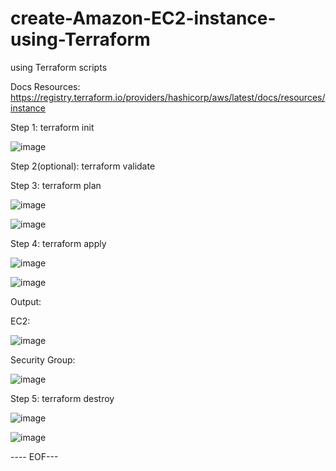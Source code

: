 # create-Amazon-EC2-instance-using-Terraform
using Terraform scripts

Docs Resources:
https://registry.terraform.io/providers/hashicorp/aws/latest/docs/resources/instance

Step 1: terraform init

![image](https://github.com/balajisomasale/create-Amazon-EC2-instance-using-Terraform/assets/35003840/f2bf4bb6-e7b0-4ec3-b4c8-a805610f5ffb)

Step 2(optional): terraform validate



Step 3: terraform plan

![image](https://github.com/balajisomasale/create-Amazon-EC2-instance-using-Terraform/assets/35003840/dbfe80ea-0686-493f-aea2-d071e824e68d)

![image](https://github.com/balajisomasale/create-Amazon-EC2-instance-using-Terraform/assets/35003840/8a58669c-5f77-4d17-b232-9816fce95723)

Step 4: terraform apply


![image](https://github.com/balajisomasale/create-Amazon-EC2-instance-using-Terraform/assets/35003840/709487e7-7736-4df4-a2d4-07b7040c0b95)

![image](https://github.com/balajisomasale/create-Amazon-EC2-instance-using-Terraform/assets/35003840/3e387750-cdb2-4cdd-96c4-b60d420da653)

Output:

EC2: 

![image](https://github.com/balajisomasale/create-Amazon-EC2-instance-using-Terraform/assets/35003840/5a898bf2-bbdb-403b-b6c5-f28f32775c3e)

Security Group:

![image](https://github.com/balajisomasale/create-Amazon-EC2-instance-using-Terraform/assets/35003840/ad693776-7006-46c4-9128-e7e504ef2f37)

Step 5: terraform destroy

![image](https://github.com/balajisomasale/create-Amazon-EC2-instance-using-Terraform/assets/35003840/d9a924f7-eba0-44f9-95e0-2776c2835105)

![image](https://github.com/balajisomasale/create-Amazon-EC2-instance-using-Terraform/assets/35003840/22270a19-0bab-4092-adad-665c3c31fcad)


---- EOF--- 
